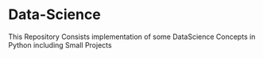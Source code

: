 # Data-Science
This Repository Consists  implementation of some DataScience Concepts in  Python including Small Projects
